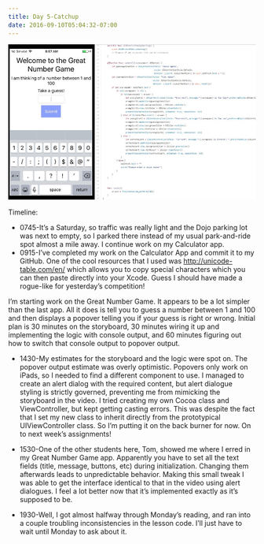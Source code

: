 ```yaml
---
title: Day 5-Catchup
date: 2016-09-10T05:04:32-07:00
---
```

![Day 5](/assets/images/day5.jpg)

Timeline:

* 0745-It’s a Saturday, so traffic was really light and the Dojo parking lot was next to empty, so I parked there instead of my usual park-and-ride spot almost a mile away.  I continue work on my Calculator app.
* 0915-I’ve completed my work on the Calculator App and commit it to my GitHub.  One of the cool resources that I used was http://unicode-table.com/en/ which allows you to copy special characters which you can then paste directly into your Xcode.  Guess I should have made a rogue-like for yesterday’s competition!  

I’m starting work on the Great Number Game.  It appears to be a lot simpler than the last app.  All it does is tell you to guess a number between 1 and 100 and then displays a popover telling you if your guess is right or wrong.  Initial plan is 30 minutes on the storyboard, 30 minutes wiring it up and implementing the logic with console output, and 60 minutes figuring out how to switch that console output to popover output.

* 1430-My estimates for the storyboard and the logic were spot on.  The popover output estimate was overly optimistic.  Popovers only work on iPads, so I needed to find a different component to use.  I managed to create an alert dialog with the required content, but alert dialogue styling is strictly governed, preventing me from mimicking the storyboard in the video. I tried creating my own Cocoa class and ViewController, but kept getting casting errors.  This was despite the fact that I set my new class to inherit directly from the prototypical UIViewController class.  So I’m putting it on the back burner for now.  On to next week’s assignments!

* 1530-One of the other students here, Tom, showed me where I erred in my Great Number Game app.  Apparently you have to set all the text fields (title, message, buttons, etc) during initialization.  Changing them afterwards leads to unpredictable behavior.  Making this small tweak I was able to get the interface identical to that in the video using alert dialogues.  I feel a lot better now that it’s implemented exactly as it’s supposed to be.

* 1930-Well, I got almost halfway through Monday’s reading, and ran into a couple troubling inconsistencies in the lesson code.  I’ll just have to wait until Monday to ask about it.
